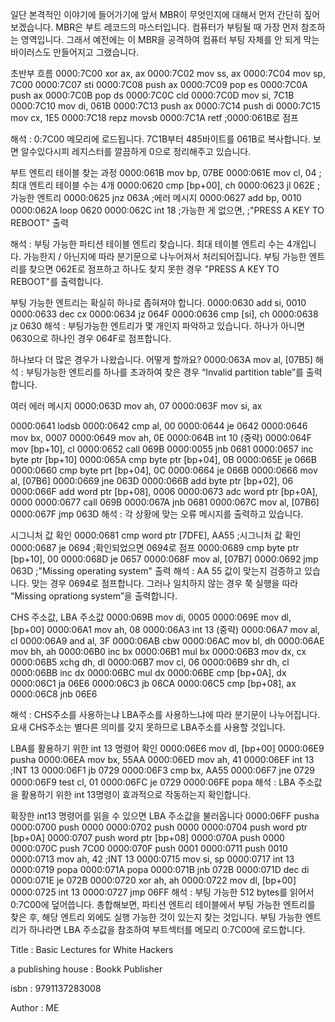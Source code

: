 일단 본격적인 이야기에 들어가기에 앞서 MBR이 무엇인지에 대해서 먼저 간단히 짚어 보겠습니다. MBR은 부트 레코드의 마스터입니다. 컴퓨터가 부팅될 때 가장 먼저 참조하는 영역입니다. 그래서 예전에는 이 MBR을 공격하여 컴퓨터 부팅 자체를 안 되게 막는 바이러스도 만들어지고 그랬습니다.

초반부 흐름 0000:7C00 xor ax, ax
0000:7C02 mov ss, ax
0000:7C04 mov sp, 7C00
0000:7C07 sti
0000:7C08 push ax
0000:7C09 pop es
0000:7C0A push ax
0000:7C0B pop ds
0000:7C0C cld
0000:7C0D mov si, 7C1B
0000:7C10 mov di, 061B
0000:7C13 push ax
0000:7C14 push di
0000:7C15 mov cx, 1E5
0000:7C18 repz movsb
0000:7C1A retf ;0000:061B로 점프

해석 : 0:7C00 메모리에 로드됩니다. 7C1B부터 485바이트를 061B로 복사합니다. 보면 알수있다시피 레지스터를 깔끔하게 0으로 정리해주고 있습니다.

부트 엔트리 테이블 찾는 과정 0000:061B mov bp, 07BE
0000:061E mov cl, 04 ;최대 엔트리 테이블 수는 4개 0000:0620 cmp [bp+00], ch
0000:0623 jl 062E ;가능한 엔트리 0000:0625 jnz 063A ;에러 메시지 0000:0627 add bp, 0010
0000:062A loop 0620
0000:062C int 18 ;가능한 게 없으면, ;"PRESS A KEY TO REBOOT" 출력

해석 : 부팅 가능한 파티션 테이블 엔트리 찾습니다. 최대 테이블 엔트리 수는 4개입니다. 가능한지 / 아닌지에 따라 분기문으로 나누어져서 처리되어집니다. 부팅 가능한 엔트리를 찾으면 062E로 점프하고 하나도 찾지 못한 경우 "PRESS A KEY TO REBOOT"를 출력합니다.

부팅 가능한 엔트리는 확실히 하나로 좁혀져야 합니다. 0000:0630 add si, 0010
0000:0633 dec cx
0000:0634 jz 064F
0000:0636 cmp [si], ch
0000:0638 jz 0630
해석 : 부팅가능한 엔트리가 몇 개인지 파악하고 있습니다. 하나가 아니면 0630으로 하나인 경우 064F로 점프합니다.

하나보다 더 많은 경우가 나왔습니다. 어떻게 할까요?
0000:063A mov al, [07B5]
해석 : 부팅가능한 엔트리를 하나를 초과하여 찾은 경우 “Invalid partition table”를 출력합니다.

여러 에러 메시지 0000:063D mov ah, 07
0000:063F mov si, ax

0000:0641 lodsb
0000:0642 cmp al, 00
0000:0644 je 0642
0000:0646 mov bx, 0007
0000:0649 mov ah, 0E
0000:064B int 10
(중략) 0000:064F mov [bp+10], cl
0000:0652 call 069B
0000:0055 jnb 0681
0000:0657 inc byte ptr [bp+10]
0000:065A cmp byte ptr [bp+04], 0B
0000:065E je 066B
0000:0660 cmp byte prt [bp+04], 0C
0000:0664 je 066B
0000:0666 mov al, [07B6]
0000:0669 jne 063D
0000:066B add byte ptr [bp+02], 06
0000:066F add word ptr [bp+08], 0006 0000:0673 adc word ptr [bp+0A], 0000 0000:0677 call 069B
0000:067A jnb 0681
0000:067C mov al, [07B6]
0000:067F jmp 063D
해석 : 각 상황에 맞는 오류 메시지를 출력하고 있습니다.

시그니처 값 확인 0000:0681 cmp word ptr [7DFE], AA55 ;시그니처 값 확인 0000:0687 je 0694 ;확인되었으면 0694로 점프 0000:0689 cmp byte ptr [bp+10], 00
0000:068D je 0657
0000:068F mov al, [07B7]
0000:0692 jmp 063D ;"Missing operating system" 출력
해석 : AA 55 값이 맞는지 검증하고 있습니다. 맞는 경우 0694로 점프합니다. 그러나 일치하지 않는 경우 쭉 실행을 따라 “Missing oprationg system”을 출력합니다.

CHS 주소값, LBA 주소값 0000:069B mov di, 0005
0000:069E mov dl, [bp+00]
0000:06A1 mov ah, 08
0000:06A3 int 13
(중략) 0000:06A7 mov al, cl
0000:06A9 and al, 3F
0000:06AB cbw
0000:06AC mov bl, dh
0000:06AE mov bh, ah
0000:06B0 inc bx
0000:06B1 mul bx
0000:06B3 mov dx, cx
0000:06B5 xchg dh, dl
0000:06B7 mov cl, 06
0000:06B9 shr dh, cl
0000:06BB inc dx
0000:06BC mul dx
0000:06BE cmp [bp+0A], dx
0000:06C1 ja 06E6
0000:06C3 jb 06CA
0000:06C5 cmp [bp+08], ax
0000:06C8 jnb 06E6

해석 : CHS주소를 사용하는냐 LBA주소를 사용하느냐에 따라 분기문이 나누어집니다. 요새 CHS주소는 별다른 의미를 갖지 못하므로 LBA주소를 사용할 것입니다.

LBA를 활용하기 위한 int 13 명령어 확인 0000:06E6 mov dl, [bp+00]
0000:06E9 pusha
0000:06EA mov bx, 55AA
0000:06ED mov ah, 41
0000:06EF int 13 ;INT 13 0000:06F1 jb 0729
0000:06F3 cmp bx, AA55
0000:06F7 jne 0729
0000:06F9 test cl, 01
0000:06FC je 0729
0000:06FE popa
해석 : LBA 주소값을 활용하기 위한 int 13명령이 효과적으로 작동하는지 확인합니다.

확장한 int13 명령어를 읽을 수 있으면 LBA 주소값을 불러옵니다 0000:06FF pusha
0000:0700 push 0000
0000:0702 push 0000 0000:0704 push word ptr [bp+0A] 0000:0707 push word ptr [bp+08] 0000:070A push 0000 0000:070C push 7C00 0000:070F push 0001 0000:0711 push 0010 0000:0713 mov ah, 42 ;INT 13 0000:0715 mov si, sp
0000:0717 int 13
0000:0719 popa
0000:071A popa
0000:071B jnb 072B
0000:071D dec di
0000:071E je 072B
0000:0720 xor ah, ah
0000:0722 mov dl, [bp+00]
0000:0725 int 13
0000:0727 jmp 06FF
해석 : 부팅 가능한 512 bytes를 읽어서 0:7C00에 덮어씁니다. 총합해보면, 파티션 엔트리 테이블에서 부팅 가능한 엔트리를 찾은 후, 해당 엔트리 외에도 실행 가능한 것이 있는지 찾는 것입니다. 부팅 가능한 엔트리가 하나라면 LBA 주소값을 참조하여 부트섹터를 메모리 0:7C00에 로드합니다.

Title : Basic Lectures for White Hackers

a publishing house : Bookk Publisher

isbn : 9791137283008

Author : ME
